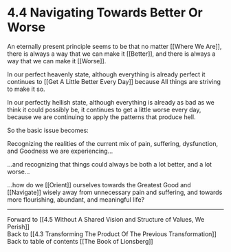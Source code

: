 # 4.4 Navigating Towards Better Or Worse
An eternally present principle seems to be that no matter [[Where We Are]], there is always a way that we can make it [[Better]], and there is always a way that we can make it [[Worse]]. 

In our perfect heavenly state, although everything is already perfect it continues to [[Get A Little Better Every Day]] because All things are striving to make it so. 

In our perfectly hellish state, although everything is already as bad as we think it could possibly be, it continues to get a little worse every day, because we are continuing to apply the patterns that produce hell. 

So the basic issue becomes: 

Recognizing the realities of the current mix of pain, suffering, dysfunction, and Goodness we are experiencing...

...and recognizing that things could always be both a lot better, and a lot worse... 

...how do we [[Orient]] ourselves towards the Greatest Good and [[Navigate]] wisely away from unnecessary pain and suffering, and towards more flourishing, abundant, and meaningful life? 

___

Forward to [[4.5 Without A Shared Vision and Structure of Values, We Perish]]  
Back to [[4.3 Transforming The Product Of The Previous Transformation]]  
Back to table of contents [[The Book of Lionsberg]]  
